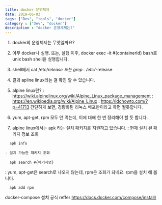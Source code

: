 ```yaml
---
title: docker 운영체제
date: 2019-06-03
tags: ["Dev", "tools", "docker"]
category : ["Dev", "docker"]
description : "docker 운영체제는?"
---
```


1. docker의 운영체제는 무엇일까요?

2. 아무 docker나 실행.
   또는, 실행 이후, 
   docker exec -it #{containerId} bash로 unix bash shell을 실행힙니다.

3. shell에서 
   cat /etc/*release
   또는  grep . /etc/*-release

4. 결과 apline linux라는 걸 확인 할 수 있습니다.

5. alpine linux란?
   : https://wiki.alpinelinux.org/wiki/Alpine_Linux_package_management
   : https://en.wikipedia.org/wiki/Alpine_Linux 
   : https://idchowto.com/?p=41713
   간단하게 보면, 경량화된 리눅스 배포판이라고 하면 될듯합니다.

6. yum, apt-get, rpm 모두 안 먹는데,
   이에 대해 한 번 정리해야 할 듯 합니다.

7. alpine linux에서는 apk 라는 설치 패키지를 지원하고 있습니다.
  : 현재 설치 된 패키지 정보 조회 
```
  apk info
```
    - 설치 가능한 패키지 조회
```
  apk search #{패키지명}
```
  : yum, apt-get은 search로 나오지 않는데, rpm은 조회가 되네요.
    rpm을 설치 해 봅니다. 
```
  apk add rpm 
```


docker-compose 설치 공식 reffer
https://docs.docker.com/compose/install/